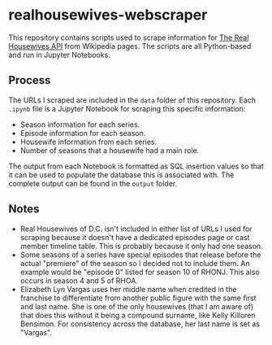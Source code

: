 # realhousewives-webscraper

This repository contains scripts used to scrape information for [The Real Housewives API](https://github.com/ken-ux/realhousewives-api) from Wikipedia pages. The scripts are all Python-based and run in Jupyter Notebooks.

## Process

The URLs I scraped are included in the `data` folder of this repository. Each `.ipynb` file is a Jupyter Notebook for scraping this specific information:

- Season information for each series.
- Episode information for each season.
- Housewife information from each series.
- Number of seasons that a housewife had a main role.

The output from each Notebook is formatted as SQL insertion values so that it can be used to populate the database this is associated with. The complete output can be found in the `output` folder.

## Notes

- Real Housewives of D.C. isn't included in either list of URLs I used for scraping because it doesn't have a dedicated episodes page or cast member timeline table. This is probably because it only had one season.
- Some seasons of a series have special episodes that release before the actual "premiere" of the season so I decided not to include them. An example would be "episode 0" listed for season 10 of RHONJ. This also occurs in season 4 and 5 of RHOA.
- Elizabeth Lyn Vargas uses her middle name when credited in the franchise to differentiate from another public figure with the same first and last name. She is one of the only housewives (that I am aware of) that does this without it being a compound surname, like Kelly Killoren Bensimon. For consistency across the database, her last name is set as "Vargas".
